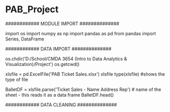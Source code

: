 # PAB_Project
############ MODULE IMPORT ##############

import os
import numpy as np
import pandas as pd
from pandas import Series, DataFrame


############ DATA IMPORT ##############


os.chdir('D:/School/CMDA 3654 (Intro to Data Analytics & Visualization)/Project')
os.getcwd()

xlsfile = pd.ExcelFile('PAB Ticket Sales.xlsx')
xlsfile
type(xlsfile) #shows the type of file

BalletDF = xlsfile.parse('Ticket Sales - Name Address Rep') # name of the sheet - this reads it as a data frame
BalletDF.head()

############ DATA CLEANING ##############



